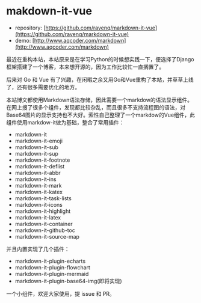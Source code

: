 # makdown-it-vue

* repository: [https://github.com/ravenq/markdown-it-vue](https://github.com/ravenq/markdown-it-vue)
* demo: [http://www.aqcoder.com/markdown](http://www.aqcoder.com/markdown)

最近在重构本站，本站原来是在学习Python的时候想实践一下，便选择了Django框架搭建了一个博客，本来想开源的，因为工作比较忙一直搁置了。

后来对 Go 和 Vue 有了兴趣，在闲暇之余又用Go和Vue重构了本站，并草草上线了，还有很多需要优化的地方。

本站博文都使用Markdown语法存储，因此需要一个markdow的语法显示组件。在网上搜了很多个组件，发现都比较杂乱，而且很多不支持流程图的语法，对Base64图片的显示支持也不大好。索性自己整理了一个markdow的Vue组件，此组件使用markdow-it做为基础，整合了常用插件：

* markdown-it
* markdown-it-emoji
* markdown-it-sub
* markdown-it-sup
* markdown-it-footnote
* markdown-it-deflist
* markdown-it-abbr
* markdown-it-ins
* markdown-it-mark
* markdown-it-katex
* markdown-it-task-lists
* markdown-it-icons
* markdown-it-highlight
* markdown-it-latex
* markdown-it-container
* markdown-it-github-toc
* markdown-it-source-map

并且内置实现了几个插件：

* markdown-it-plugin-echarts
* markdown-it-plugin-flowchart
* markdown-it-plugin-mermaid
* markdown-it-plugin-base64-img(即将实现)

一个小组件，欢迎大家使用，提 issue 和 PR。